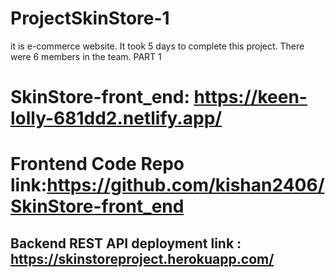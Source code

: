 # ProjectSkinStore-1
it is e-commerce website. It took 5 days to complete this project.  There were 6 members in the team. PART 1



# SkinStore-front_end: https://keen-lolly-681dd2.netlify.app/
# Frontend Code Repo link:https://github.com/kishan2406/SkinStore-front_end
## Backend REST API deployment link : https://skinstoreproject.herokuapp.com/
